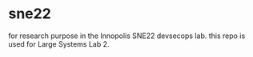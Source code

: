 # sne22
for research purpose in the Innopolis SNE22 devsecops lab.
this repo is used for Large Systems Lab 2.
